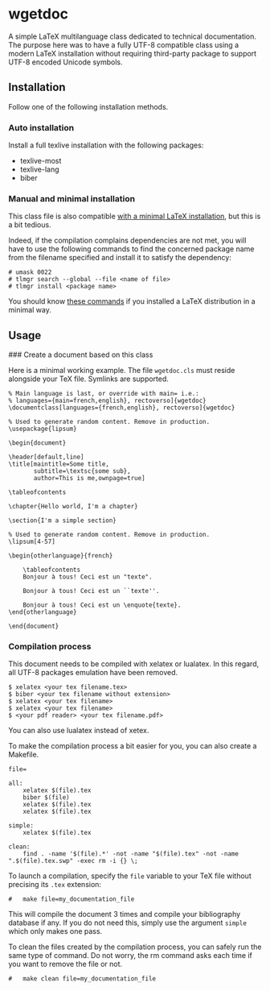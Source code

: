 # wgetdoc

A simple LaTeX multilanguage class dedicated to technical documentation. The purpose here was to have a fully UTF-8 compatible class using a modern LaTeX installation without requiring third-party package to support UTF-8 encoded Unicode symbols.

## Installation

Follow one of the following installation methods.

### Auto installation

Install a full texlive installation with the following packages:

* texlive-most
* texlive-lang
* biber

### Manual and minimal installation

This class file is also compatible [with a minimal LaTeX installation](https://en.wikibooks.org/wiki/LaTeX/Installation#Custom_installation_with_TeX_Live), but this is a bit tedious.

Indeed, if the compilation complains dependencies are not met, you will have to use the following commands to find the concerned package name from the filename specified and install it to satisfy the dependency:

    # umask 0022
    # tlmgr search --global --file <name of file>
    # tlmgr install <package name>

You should know [these commands](https://en.wikibooks.org/wiki/LaTeX/Installation#Installing_LaTeX) if you installed a LaTeX distribution in a minimal way.

## Usage

### Create a document based on this class

Here is a minimal working example. The file `wgetdoc.cls` must reside alongside your TeX file. Symlinks are supported.

```
% Main language is last, or override with main= i.e.:
% languages={main=french,english}, rectoverso]{wgetdoc}
\documentclass[languages={french,english}, rectoverso]{wgetdoc}

% Used to generate random content. Remove in production.
\usepackage{lipsum}

\begin{document}

\header[default,line]
\title[maintitle=Some title,
       subtitle=\textsc{some sub},
       author=This is me,ownpage=true]

\tableofcontents

\chapter{Hello world, I'm a chapter}

\section{I'm a simple section}

% Used to generate random content. Remove in production.
\lipsum[4-57]

\begin{otherlanguage}{french}

    \tableofcontents
    Bonjour à tous! Ceci est un "texte".

    Bonjour à tous! Ceci est un ``texte''.

    Bonjour à tous! Ceci est un \enquote{texte}.
\end{otherlanguage}

\end{document}
```

### Compilation process

This document needs to be compiled with xelatex or lualatex. In this regard, all UTF-8 packages emulation have been removed.

    $ xelatex <your tex filename.tex>
    $ biber <your tex filename without extension>
    $ xelatex <your tex filename>
    $ xelatex <your tex filename>
    $ <your pdf reader> <your tex filename.pdf>

You can also use lualatex instead of xetex.

To make the compilation process a bit easier for you, you can also create a Makefile.

```
file=

all:
	xelatex $(file).tex
	biber $(file)
	xelatex $(file).tex
	xelatex $(file).tex

simple:
	xelatex $(file).tex

clean:
	find . -name '$(file).*' -not -name "$(file).tex" -not -name ".$(file).tex.swp" -exec rm -i {} \;

```

To launch a compilation, specify the `file` variable to your TeX file without precising its `.tex` extension:

    # 	make file=my_documentation_file

This will compile the document 3 times and compile your bibliography database if any. If you do not need this, simply use the argument `simple` which only makes one pass.

To clean the files created by the compilation process, you can safely run the same type of command. Do not worry, the rm command asks each time if you want to remove the file or not.

    # 	make clean file=my_documentation_file
